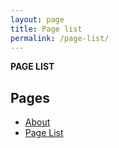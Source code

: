 ```yaml
---
layout: page
title: Page list
permalink: /page-list/
---
```


**PAGE LIST**

## Pages

- [About](<{{ site.baseurl }}/about>)
- [Page List](</> "你还想啥呢，就这篇")